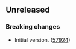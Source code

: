 <!-- Learn how to maintain this file at https://github.com/WordPress/gutenberg/tree/HEAD/packages#maintaining-changelogs. -->

## Unreleased

### Breaking changes

-   Initial version. ([57924](https://github.com/WordPress/gutenberg/pull/57924))
